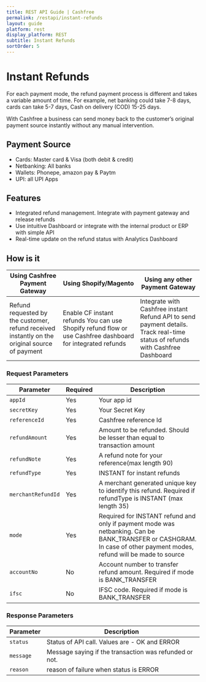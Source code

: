 ```yaml
---
title: REST API Guide | Cashfree
permalink: /restapi/instant-refunds
layout: guide
platform: rest
display_platform: REST
subtitle: Instant Refunds
sortOrder: 5
---
```


# Instant Refunds

For each payment mode, the refund payment process is different and takes a variable amount of time. For example, net banking could take 7-8 days, cards can take 5-7 days, Cash on delivery (COD) 15-25 days.

With Cashfree a business can send money back to the customer’s original payment source instantly without any manual intervention.


## Payment Source
<ul>
<li>Cards: Master card & Visa (both debit & credit)</li>
<li>Netbanking: All banks</li>
<li>Wallets: Phonepe, amazon pay & Paytm</li>
<li>UPI: all UPI Apps</li>
</ul>

## Features
<ul>
<li>Integrated refund management. Integrate with payment gateway and release refunds</li>
<li>Use intuitive Dashboard or integrate with the internal product or ERP with simple API</li>
<li>Real-time update on the refund status with Analytics Dashboard</li>
</ul>


## How is it 

| Using Cashfree Payment Gateway           | Using Shopify/Magento | Using any other Payment Gateway                                 |
|-------------------------------------|-----------|----------------------------------------------------|
| Refund requested by the customer, refund received instantly on the original source of payment           | Enable CF instant refunds   You can use Shopify refund flow or use Cashfree dashboard for integrated refunds     | Integrate with Cashfree instant Refund API to send payment details. Track real-time status of refunds with Cashfree Dashboard      |
 


### Request Parameters

| Parameter      | Required | Description           |
|---------------------------------|--------------------------------|-----------------------------|
| <code class="highlighter-rouge">appId</code>            | Yes      | Your app id                                                                                                                                                          |
| <code class="highlighter-rouge">secretKey</code>        | Yes      | Your Secret Key                                                                                                                                                      |
| <code class="highlighter-rouge">referenceId</code>      | Yes      | Cashfree reference Id                                                                                                                                                |
| <code class="highlighter-rouge">refundAmount</code>     | Yes      | Amount to be refunded. Should be lesser than equal to transaction amount                                                                                             |
| <code class="highlighter-rouge">refundNote</code>       | Yes      | A refund note for your reference(max length 90)                                                                                                                                    |
| <code class="highlighter-rouge">refundType</code>       | Yes      | INSTANT for instant refunds                                                                                                                                          |
| <code class="highlighter-rouge">merchantRefundId</code> | Yes       | A merchant generated unique key to identify this refund. Required if refundType is INSTANT (max length 35)                                                                          |
| <code class="highlighter-rouge">mode</code>             | Yes      | Required for INSTANT refund and only if payment mode was netbanking. Can be BANK_TRANSFER or CASHGRAM. In case of other payment modes, refund will be made to source |
| <code class="highlighter-rouge">accountNo</code>        | No       | Account number to transfer refund amount. Required if mode is BANK_TRANSFER                                                                                          |
| <code class="highlighter-rouge">ifsc</code>             | No       | IFSC code. Required if mode is BANK_TRANSFER                                                                                                                         |
 

### Response Parameters

| Parameter                                      | Description                                            |
|---------------------------------------|----------------------------|
| <code class="highlighter-rouge">status</code>  | Status of API call. Values are - OK and ERROR          |
| <code class="highlighter-rouge">message</code> | Message saying if the transaction was refunded or not. |
| <code class="highlighter-rouge">reason</code>  | reason of failure when status is ERROR                 |
 

